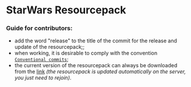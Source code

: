 # StarWars Resourcepack
### Guide for contributors:
- add the word "release" to the title of the commit for the release and update of the resourcepack;;
- when working, it is desirable to comply with the convention [`Сonventional commits`](https://www.conventionalcommits.org/ru/v1.0.0/);
- the current version of the resourcepack can always be downloaded from the [link]([https://www.conventionalcommits.org/ru/v1.0.0/](https://swrp.skinoff.site/rp.zip)) *(the resourcepack is updated automatically on the server, you just need to rejoin)*.
